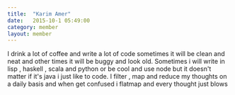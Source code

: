 ```yaml
---
title:  "Karim Amer"
date:   2015-10-1 05:49:00
category: member
layout: member
---
```


I drink a lot of coffee and write a lot of code sometimes it will be clean and neat and other times it will be buggy and look old. Sometimes i will write in lisp , haskell , scala and python or be cool and use node but it doesn't matter if it's java i just like to code. I filter , map and reduce my thoughts on a daily basis and when get confused i flatmap and every thought just blows
